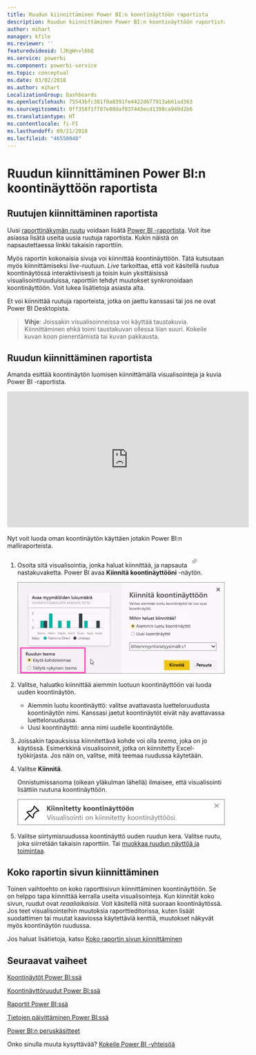 ```yaml
---
title: Ruudun kiinnittäminen Power BI:n koontinäyttöön raportista
description: Ruudun kiinnittäminen Power BI:n koontinäyttöön raportista.
author: mihart
manager: kfile
ms.reviewer: ''
featuredvideoid: lJKgWnvl6bQ
ms.service: powerbi
ms.component: powerbi-service
ms.topic: conceptual
ms.date: 03/02/2018
ms.author: mihart
LocalizationGroup: Dashboards
ms.openlocfilehash: 75543bfc381f0a8391fe4422d677913ab61ad363
ms.sourcegitcommit: 0ff358f1ff87e88daf837443ecd1398ca949d2b6
ms.translationtype: HT
ms.contentlocale: fi-FI
ms.lasthandoff: 09/21/2018
ms.locfileid: "46550048"
---
```

# <a name="pin-a-tile-to-a-power-bi-dashboard-from-a-report"></a>Ruudun kiinnittäminen Power BI:n koontinäyttöön raportista
## <a name="pinning-tiles-from-a-report"></a>Ruutujen kiinnittäminen raportista
Uusi [raporttinäkymän ruutu](consumer/end-user-tiles.md) voidaan lisätä [Power BI -raportista](consumer/end-user-reports.md). Voit itse asiassa lisätä useita uusia ruutuja raportista.  Kukin näistä on napsautettaessa linkki takaisin raporttiin.

Myös raportin kokonaisia sivuja voi kiinnittää koontinäyttöön.  Tätä kutsutaan myös kiinnittämiseksi *live*-ruutuun.  *Live* tarkoittaa, että voit käsitellä ruutua koontinäytössä interaktiivisesti ja toisin kuin yksittäisissä visualisointiruuduissa, raporttiin tehdyt muutokset synkronoidaan koontinäyttöön. Voit lukea lisätietoja asiasta alta.

Et voi kiinnittää ruutuja raporteista, jotka on jaettu kanssasi tai jos ne ovat Power BI Desktopista. 

> **Vihje**: Joissakin visualisoinneissa voi käyttää taustakuvia. Kiinnittäminen ehkä toimi taustakuvan ollessa liian suuri.  Kokeile kuvan koon pienentämistä tai kuvan pakkausta.  
> 
> 

## <a name="pin-a-tile-from-a-report"></a>Ruudun kiinnittäminen raportista
Amanda esittää koontinäytön luomisen kiinnittämällä visualisointeja ja kuvia Power BI -raportista.

<iframe width="560" height="315" src="https://www.youtube.com/embed/lJKgWnvl6bQ" frameborder="0" allowfullscreen></iframe>

Nyt voit luoda oman koontinäytön käyttäen jotakin Power BI:n malliraporteista.

1. Osoita sitä visualisointia, jonka haluat kiinnittää, ja napsauta ![](media/service-dashboard-pin-tile-from-report/pbi_pintile_small.png)nastakuvaketta. Power BI avaa **Kiinnitä koontinäyttööni** -näytön.
   
     ![Kiinnitä koontinäyttöön -ikkuna](media/service-dashboard-pin-tile-from-report/pbi_themes2.png)
2. Valitse, haluatko kiinnittää aiemmin luotuun koontinäyttöön vai luoda uuden koontinäytön.
   
   * Aiemmin luotu koontinäyttö: valitse avattavasta luetteloruudusta koontinäytön nimi. Kanssasi jaetut koontinäytöt eivät näy avattavassa luetteloruudussa.
   * Uusi koontinäyttö: anna nimi uudelle koontinäytölle.
3. Joissakin tapauksissa kiinnitettävä kohde voi olla *teema*, joka on jo käytössä.  Esimerkkinä visualisoinnit, jotka on kiinnitetty Excel-työkirjasta. Jos näin on, valitse, mitä teemaa ruudussa käytetään.
4. Valitse **Kiinnitä**.
   
   Onnistumissanoma (oikean yläkulman lähellä) ilmaisee, että visualisointi lisättiin ruutuna koontinäyttöön.
   
   ![onnistumisilmoitus](media/service-dashboard-pin-tile-from-report/pinsuccess.png)
5. Valitse siirtymisruudussa koontinäyttö uuden ruudun kera. Valitse ruutu, joka siirretään takaisin raporttiin. Tai [muokkaa ruudun näyttöä ja toimintaa](service-dashboard-edit-tile.md).

## <a name="pin-an-entire-report-page"></a>Koko raportin sivun kiinnittäminen
Toinen vaihtoehto on koko raporttisivun kiinnittäminen koontinäyttöön. Se on helppo tapa kiinnittää kerralla useita visualisointeja.  Kun kiinnität koko sivun, ruudut ovat *reaaliaikaisia*. Voit käsitellä niitä suoraan koontinäytössä. Jos teet visualisointeihin muutoksia raporttieditorissa, kuten lisäät suodattimen tai muutat kaaviossa käytettäviä kenttiä, muutokset näkyvät myös koontinäytön ruudussa.  

Jos haluat lisätietoja, katso [Koko raportin sivun kiinnittäminen](service-dashboard-pin-live-tile-from-report.md)

## <a name="next-steps"></a>Seuraavat vaiheet
[Koontinäytöt Power BI:ssä](consumer/end-user-dashboards.md)

[Koontinäyttöruudut Power BI:ssä](consumer/end-user-tiles.md)

[Raportit Power BI:ssä](consumer/end-user-reports.md)

[Tietojen päivittäminen Power BI:ssä](refresh-data.md)

[Power BI:n peruskäsitteet](consumer/end-user-basic-concepts.md)

Onko sinulla muuta kysyttävää? [Kokeile Power BI -yhteisöä](http://community.powerbi.com/)

